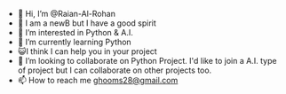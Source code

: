 - 👋 Hi, I’m @Raian-Al-Rohan
- 🐝 I am a newB but I have a good spirit
- 👀 I’m interested in Python & A.I.
- 🌱 I’m currently learning Python
- 😺I think I can help you in your project
- 💞️ I’m looking to collaborate on Python Project. I'd like to join a A.I. type of project but I can collaborate on other projects too.
- 📫 How to reach me ghooms28@gmail.com



